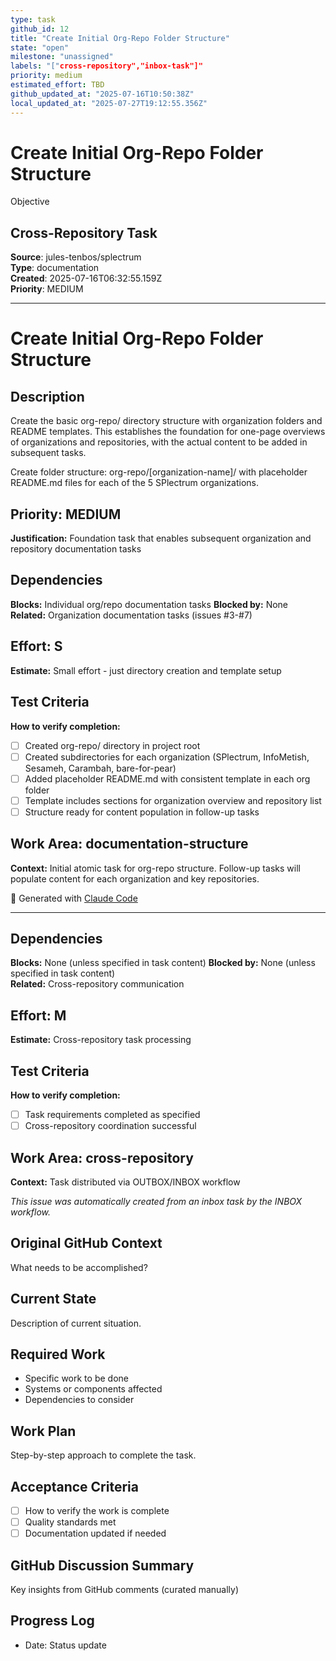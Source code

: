 ```yaml
---
type: task
github_id: 12
title: "Create Initial Org-Repo Folder Structure"
state: "open"
milestone: "unassigned"
labels: "["cross-repository","inbox-task"]"
priority: medium
estimated_effort: TBD
github_updated_at: "2025-07-16T10:50:38Z"
local_updated_at: "2025-07-27T19:12:55.356Z"
---
```


# Create Initial Org-Repo Folder Structure

Objective
## Cross-Repository Task

**Source**: jules-tenbos/splectrum  
**Type**: documentation  
**Created**: 2025-07-16T06:32:55.159Z  
**Priority**: MEDIUM

---


# Create Initial Org-Repo Folder Structure

## Description
Create the basic org-repo/ directory structure with organization folders and README templates. This establishes the foundation for one-page overviews of organizations and repositories, with the actual content to be added in subsequent tasks.

Create folder structure: org-repo/[organization-name]/ with placeholder README.md files for each of the 5 SPlectrum organizations.

## Priority: MEDIUM
**Justification:** Foundation task that enables subsequent organization and repository documentation tasks

## Dependencies
**Blocks:** Individual org/repo documentation tasks
**Blocked by:** None
**Related:** Organization documentation tasks (issues #3-#7)

## Effort: S
**Estimate:** Small effort - just directory creation and template setup

## Test Criteria
**How to verify completion:**
- [ ] Created org-repo/ directory in project root
- [ ] Created subdirectories for each organization (SPlectrum, InfoMetish, Sesameh, Carambah, bare-for-pear)
- [ ] Added placeholder README.md with consistent template in each org folder
- [ ] Template includes sections for organization overview and repository list
- [ ] Structure ready for content population in follow-up tasks

## Work Area: documentation-structure
**Context:** Initial atomic task for org-repo structure. Follow-up tasks will populate content for each organization and key repositories.

🤖 Generated with [Claude Code](https://claude.ai/code)

---

## Dependencies
**Blocks:** None (unless specified in task content)
**Blocked by:** None (unless specified in task content)  
**Related:** Cross-repository communication

## Effort: M
**Estimate:** Cross-repository task processing

## Test Criteria
**How to verify completion:**
- [ ] Task requirements completed as specified
- [ ] Cross-repository coordination successful

## Work Area: cross-repository
**Context:** Task distributed via OUTBOX/INBOX workflow

*This issue was automatically created from an inbox task by the INBOX workflow.*


## Original GitHub Context
What needs to be accomplished?

## Current State
Description of current situation.

## Required Work
- Specific work to be done
- Systems or components affected
- Dependencies to consider

## Work Plan
Step-by-step approach to complete the task.

## Acceptance Criteria
- [ ] How to verify the work is complete
- [ ] Quality standards met
- [ ] Documentation updated if needed

## GitHub Discussion Summary
Key insights from GitHub comments (curated manually)

## Progress Log
- Date: Status update
